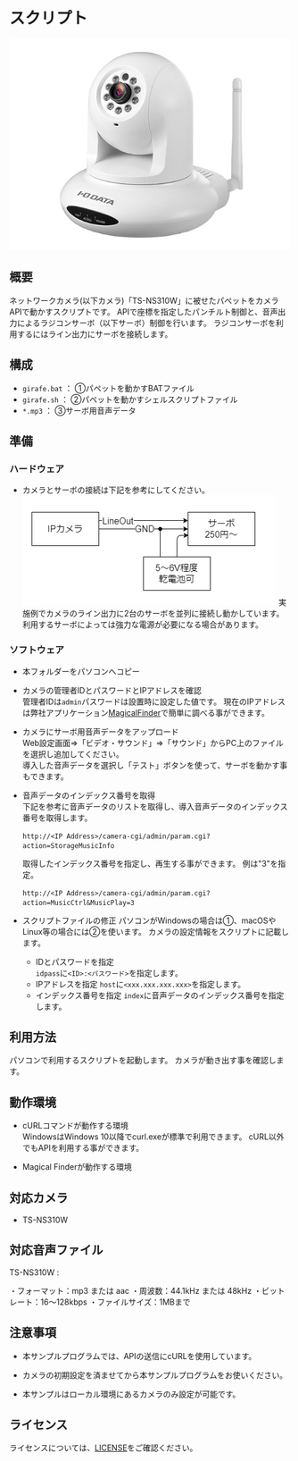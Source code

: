 # スクリプト

![](../img/tsns310w.png)

## 概要

ネットワークカメラ(以下カメラ)「TS-NS310W」に被せたパペットをカメラAPIで動かすスクリプトです。
APIで座標を指定したパンチルト制御と、音声出力によるラジコンサーボ（以下サーボ）制御を行います。
ラジコンサーボを利用するにはライン出力にサーボを接続します。


## 構成

- `girafe.bat`  ： ①パペットを動かすBATファイル
- `girafe.sh`   ： ②パペットを動かすシェルスクリプトファイル
- `*.mp3`       ： ③サーボ用音声データ


## 準備

### ハードウェア

- カメラとサーボの接続は下記を参考にしてください。
![](../img/servo_logic.png)
実施例でカメラのライン出力に2台のサーボを並列に接続し動かしています。  
利用するサーボによっては強力な電源が必要になる場合があります。


### ソフトウェア

- 本フォルダーをパソコンへコピー

- カメラの管理者IDとパスワードとIPアドレスを確認  
管理者IDは`admin`パスワードは設置時に設定した値です。
現在のIPアドレスは弊社アプリケーション[MagicalFinder](https://www.iodata.jp/lib/software/m/1551.htm)で簡単に調べる事ができます。  

- カメラにサーボ用音声データをアップロード  
Web設定画面⇒「ビデオ・サウンド」⇒「サウンド」からPC上のファイルを選択し追加してください。  
導入した音声データを選択し「テスト」ボタンを使って、サーボを動かす事もできます。

- 音声データのインデックス番号を取得  
下記を参考に音声データのリストを取得し、導入音声データのインデックス番号を取得します。

    ```http://<IP Address>/camera-cgi/admin/param.cgi?action=StorageMusicInfo```  

    取得したインデックス番号を指定し、再生する事ができます。  例は"3"を指定。

    ```http://<IP Address>/camera-cgi/admin/param.cgi?action=MusicCtrl&MusicPlay=3    ```  

- スクリプトファイルの修正
パソコンがWindowsの場合は①、macOSやLinux等の場合には②を使います。
カメラの設定情報をスクリプトに記載します。  
    - IDとパスワードを指定  
    ```idpass```に```<ID>:<パスワード>```を指定します。
    - IPアドレスを指定
    ```host```に```<xxx.xxx.xxx.xxx>```を指定します。
    - インデックス番号を指定
    ```index```に音声データのインデックス番号を指定します。


## 利用方法

パソコンで利用するスクリプトを起動します。
カメラが動き出す事を確認します。



## 動作環境  

- cURLコマンドが動作する環境  
  WindowsはWindows 10以降でcurl.exeが標準で利用できます。
  cURL以外でもAPIを利用する事ができます。

- Magical Finderが動作する環境

## 対応カメラ  

- TS-NS310W  


## 対応音声ファイル   

TS-NS310W : 

・フォーマット：mp3 または aac
・周波数：44.1kHz または 48kHz
・ビットレート：16～128kbps
・ファイルサイズ：1MBまで


## 注意事項

- 本サンプルプログラムでは、APIの送信にcURLを使用しています。

- カメラの初期設定を済ませてから本サンプルプログラムをお使いください。

- 本サンプルはローカル環境にあるカメラのみ設定が可能です。


## ライセンス

ライセンスについては、[LICENSE](../../LICENSE)をご確認ください。

